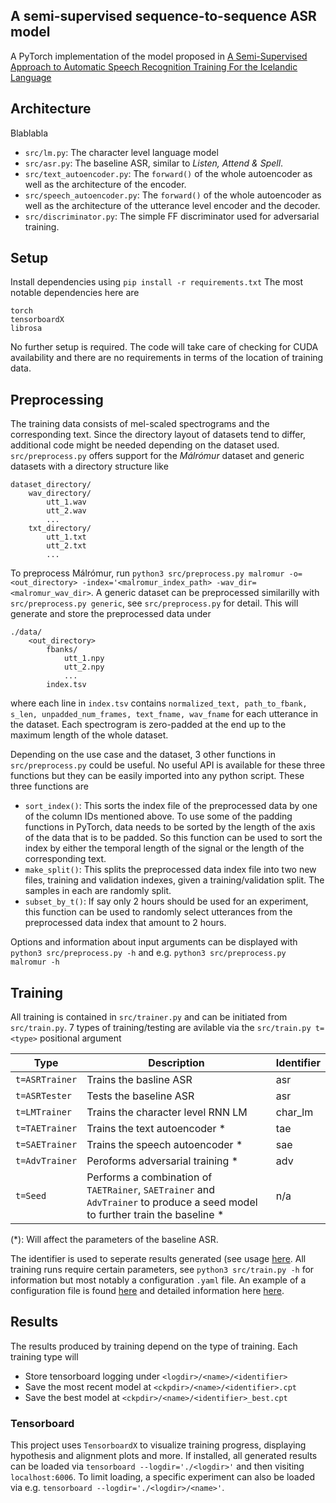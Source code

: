 
## A semi-supervised sequence-to-sequence ASR model
A PyTorch implementation of the model proposed in [A Semi-Supervised Approach to Automatic Speech Recognition Training For the Icelandic Language](thesis.pdf)

## Architecture
Blablabla

* `src/lm.py`: The character level language model
* `src/asr.py`: The baseline ASR, similar to _Listen, Attend & Spell_.
* `src/text_autoencoder.py`: The `forward()` of the whole autoencoder as well as the architecture of the encoder.
* `src/speech_autoencoder.py`: The `forward()` of the whole autoencoder as well as the architecture of the utterance level encoder and the decoder.
* `src/discriminator.py`: The simple FF discriminator used for adversarial training.


## Setup
Install dependencies using `pip install -r requirements.txt`
The most notable dependencies here are
```
torch
tensorboardX
librosa
```
No further setup is required. The code will take care of checking for CUDA availability and there are no requirements in terms of the location of training data.

## Preprocessing
The training data consists of mel-scaled spectrograms and the corresponding text. Since the directory layout of datasets tend to differ, additional code might be needed depending on the dataset used. `src/preprocess.py` offers support for the _Málrómur_ dataset and generic datasets with a directory structure like
```
dataset_directory/
    wav_directory/
        utt_1.wav
        utt_2.wav
        ...
    txt_directory/
        utt_1.txt
        utt_2.txt
        ...
```
To preprocess Málrómur, run `python3 src/preprocess.py malromur -o=<out_directory> -index='<malromur_index_path> -wav_dir=<malromur_wav_dir>`. A generic dataset can be preprocessed similarilly with `src/preprocess.py generic`, see `src/preprocess.py` for detail. This will generate and store the preprocessed data under
```
./data/
    <out_directory>
        fbanks/
            utt_1.npy
            utt_2.npy
            ...
        index.tsv
```
where each line in `index.tsv` contains
`normalized_text, path_to_fbank, s_len, unpadded_num_frames, text_fname, wav_fname` for each utterance in the dataset. Each spectrogram is zero-padded at the end up to the maximum length of the whole dataset.

Depending on the use case and the dataset, 3 other functions in `src/preprocess.py` could be useful. No useful API is available for these three functions but they can be easily imported into any python script. These three functions are
* `sort_index()`: This sorts the index file of the preprocessed data by one of the column IDs mentioned above. To use some of the padding functions in PyTorch, data needs to be sorted by the length of the axis of the data that is to be padded. So this function can be used to sort the index by either the temporal length of the signal or the length of the corresponding text.
* `make_split()`: This splits the preprocessed data index file into two new files, training and validation indexes, given a training/validation split. The samples in each are randomly split.
* `subset_by_t()`: If say only 2 hours should be used for an experiment, this function can be used to randomly select utterances from the preprocessed data index that amount to 2 hours.

Options and information about input arguments can be displayed with `python3 src/preprocess.py -h` and e.g. `python3 src/preprocess.py malromur -h`
## Training
All training is contained in `src/trainer.py` and can be initiated from `src/train.py`. 7 types of training/testing are avilable via the `src/train.py t=<type>` positional argument

Type | Description | Identifier
------------ | -------------- | --------------
`t=ASRTrainer` | Trains the basline ASR | asr
`t=ASRTester` | Tests the baseline ASR | asr
`t=LMTrainer` | Trains the character level RNN LM | char_lm
`t=TAETrainer` | Trains the text autoencoder * | tae
`t=SAETrainer` | Trains the speech autoencoder * | sae
`t=AdvTrainer` | Peroforms adversarial training * | adv
`t=Seed` | Performs a combination of `TAETRainer`, `SAETrainer` and `AdvTrainer` to produce a seed model to further train the baseline * | n/a

(*): Will affect the parameters of the baseline ASR.

The identifier is used to seperate results generated (see usage [here](##results). All training runs require certain parameters, see `python3 src/train.py -h` for information but most notably a configuration `.yaml` file. An example of a configuration file is found [here](/conf/default.yaml) and detailed information here [here](./conf/README.md).

## Results
The results produced by training depend on the type of training. Each training type will
* Store tensorboard logging under `<logdir>/<name>/<identifier>`
* Save the most recent model at  `<ckpdir>/<name>/<identifier>.cpt`
* Save the best model at `<ckpdir>/<name>/<identifier>_best.cpt`

### Tensorboard
This project uses `TensorboardX` to visualize training progress, displaying hypothesis and alignment plots and more. If installed, all generated results can be loaded via `tensorboard --logdir='./<logdir>'` and then visiting `localhost:6006`. To limit loading, a specific experiment can also be loaded via e.g. `tensorboard --logdir='./<logdir>/<name>'`.


